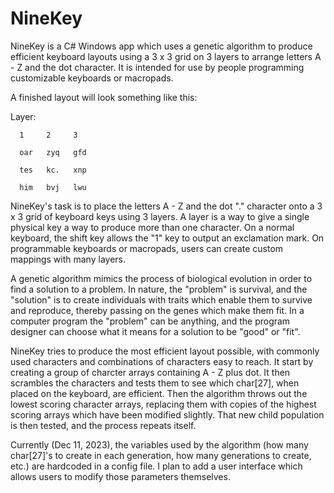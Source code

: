# NineKey
NineKey is a C# Windows app which uses a genetic algorithm to produce efficient keyboard layouts using a 3 x 3 grid on 3 layers to arrange letters A - Z and the dot character. It is intended for use by people programming customizable keyboards or macropads.  

A finished layout will look something like this:

Layer:

      1     2     3 

      oar   zyq   gfd
      
      tes   kc.   xnp 
      
      him   bvj   lwu 

NineKey's task is to place the letters A - Z and the dot "." character onto a 3 x 3 grid of keyboard keys using 3 layers. A layer is a way to give a single physical key a way to produce more than one character. On a normal keyboard, the shift key allows the "1" key to output an exclamation mark. On programmable keyboards or macropads, users can create custom mappings with many layers.   

A genetic algorithm mimics the process of biological evolution in order to find a solution to a problem. In nature, the "problem" is survival, and the "solution" is to create individuals with traits which enable them to survive and reproduce, thereby passing on the genes which make them fit. In a computer program the "problem" can be anything, and the program designer can choose what it means for a solution to be "good" or "fit".

NineKey tries to produce the most efficient layout possible, with commonly used characters and combinations of characters easy to reach. It start by creating a group of charcter arrays containing A - Z plus dot. It then scrambles the characters and tests them to see which char[27], when placed on the keyboard, are efficient. Then the algorithm throws out the lowest scoring character arrays, replacing them with copies of the highest scoring arrays which have been modified slightly. That new child population is then tested, and the process repeats itself.  

Currently (Dec 11, 2023), the variables used by the algorithm (how many char[27]'s to create in each generation, how many generations to create, etc.) are hardcoded in a config file. I plan to add a user interface which allows users to modify those parameters themselves. 

